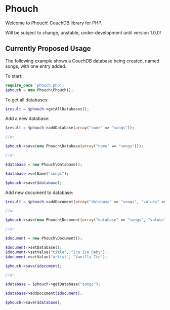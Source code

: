 Phouch
======

Welcome to Phouch! CouchDB library for PHP.

Will be subject to change, unstable, under-development until version 1.0.0!

## Currently Proposed Usage

The following example shows a CouchDB database being created, named songs, with one entry added.


To start:
```php
require_once 'phouch.php';
$phouch = new Phouch\Phouch();
```

To get all databases:
```php
$result = $phouch->getAllDatabases();
```

Add a new database:
```php
$result = $phouch->addDatabase(array("name" => "songs"));

//or

$phouch->save(new Phouch\Database(array("name" => "songs")));

//or

$database = new Phouch\Database();

$database->setName("songs");

$phouch->save($database);
```

Add new document to database:
```php
$result = $phouch->addDocument(array("database" => "songs", "values" => array("title" => "Ice Ice Baby", "artist" => "Vanilla Ice")));

//or

$phouch->save(new Phouch\Document(array("database" => "songs", "values" => array("title" => "Ice Ice Baby", "artist" => "Vanilla Ice")));

//or

$document = new Phouch\Document();

$document->setDatabase();
$document->setValue("title", "Ice Ice Baby");
$document->setValue("artist", "Vanilla Ice");

$phouch->save($document);

//or

$database = $phouch->getDatabase("songs");

$database->addDocument($document);

$phouch->save($database);
```
